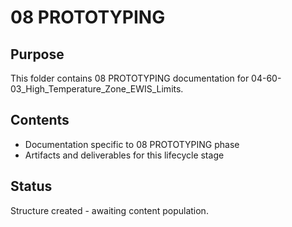 # 08 PROTOTYPING

## Purpose
This folder contains 08 PROTOTYPING documentation for 04-60-03_High_Temperature_Zone_EWIS_Limits.

## Contents
- Documentation specific to 08 PROTOTYPING phase
- Artifacts and deliverables for this lifecycle stage

## Status
Structure created - awaiting content population.
